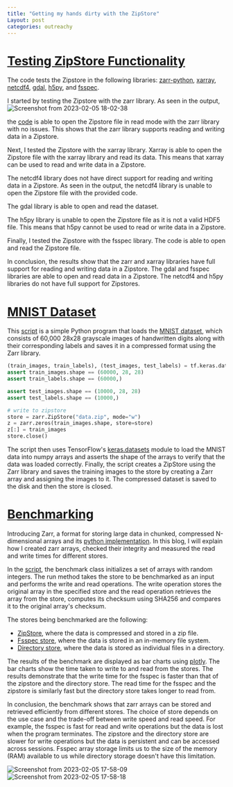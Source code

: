 ```yaml
---
title: "Getting my hands dirty with the ZipStore"
Layout: post
categories: outreachy
---
```


# [Testing ZipStore Functionality](https://github.com/caviere/testing_zipstore/blob/main/real%20%20world%20data/main.py)

The code tests the Zipstore in the following libraries: [zarr-python](https://zarr.readthedocs.io/en/stable/index.html), [xarray](https://docs.xarray.dev/en/stable/), [netcdf4](https://docs.unidata.ucar.edu/netcdf-c/current/), [gdal](https://gdal.org/), [h5py](https://docs.h5py.org/en/stable/), and [fsspec](https://filesystem-spec.readthedocs.io/en/latest/).

I started by testing the Zipstore with the zarr library. As seen in the output,  ![Screenshot from 2023-02-05 18-02-38](https://user-images.githubusercontent.com/110189834/216827264-e60c6d21-e891-4056-9b4d-11f598a2f988.png) 

the [code](https://github.com/caviere/testing_zipstore/blob/main/real%20%20world%20data/main.py) is able to open the Zipstore file in read mode with the zarr library with no issues. This shows that the zarr library supports reading and writing data in a Zipstore.

Next, I tested the Zipstore with the xarray library. Xarray is able to open the Zipstore file with the xarray library and read its data. This means that xarray can be used to read and write data in a Zipstore.

The netcdf4 library does not have direct support for reading and writing data in a Zipstore. As seen in the output, the netcdf4 library is unable to open the Zipstore file with the provided code.

The gdal library is able to open and read the dataset.

The h5py library is unable to open the Zipstore file as it is not a valid HDF5 file. This means that h5py cannot be used to read or write data in a Zipstore.

Finally, I tested the Zipstore with the fsspec library. The code is able to open and read the Zipstore file.

In conclusion, the results show that the zarr and xarray libraries have full support for reading and writing data in a Zipstore. The gdal and fsspec libraries are able to open and read data in a Zipstore. The netcdf4 and h5py libraries do not have full support for Zipstores. 

# [MNIST Dataset](https://github.com/caviere/testing_zipstore/blob/main/py/example.py)

This [script](https://github.com/caviere/testing_zipstore/blob/main/py/example.py) is a simple Python program that loads the [MNIST dataset](http://yann.lecun.com/exdb/mnist/), which consists of 60,000 28x28 grayscale images of handwritten digits along with their corresponding labels and saves it in a compressed format using the Zarr library.
```python
(train_images, train_labels), (test_images, test_labels) = tf.keras.datasets.mnist.load_data()
assert train_images.shape == (60000, 28, 28)
assert train_labels.shape == (60000,)

assert test_images.shape == (10000, 28, 28)
assert test_labels.shape == (10000,)

# write to zipstore
store = zarr.ZipStore("data.zip", mode="w")
z = zarr.zeros(train_images.shape, store=store)
z[:] = train_images
store.close()
```

The script then uses TensorFlow's [keras.datasets](https://keras.io/api/datasets/) module to load the MNIST data into numpy arrays and asserts the shape of the arrays to verify that the data was loaded correctly. Finally, the script creates a ZipStore using the Zarr library and saves the training images to the store by creating a Zarr array and assigning the images to it. The compressed dataset is saved to the disk and then the store is closed. 

# [Benchmarking](https://github.com/caviere/testing_zipstore/blob/main/benchmark/main.py)

Introducing Zarr, a format for storing large data in chunked, compressed N-dimensional arrays and its [python implementation](https://github.com/zarr-developers/zarr-python). In this blog, I will explain how I created zarr arrays, checked their integrity and measured the read and write times for different stores.

In the [script](https://github.com/caviere/testing_zipstore/blob/main/benchmark/main.py), the benchmark class initializes a set of arrays with random integers. The run method takes the store to be benchmarked as an input and performs the write and read operations. The write operation stores the original array in the specified store and the read operation retrieves the array from the store, computes its checksum using SHA256 and compares it to the original array's checksum.

The stores being benchmarked are the following:

* [ZipStore](https://zarr.readthedocs.io/en/stable/api/storage.html#zarr.storage.ZipStore), where the data is compressed and stored in a zip file.
* [Fsspec store](https://github.com/fsspec/filesystem_spec), where the data is stored in an in-memory file system.
* [Directory store](https://zarr.readthedocs.io/en/stable/api/storage.html#zarr.storage.DirectoryStore), where the data is stored as individual files in a directory.

The results of the benchmark are displayed as bar charts using [plotly](https://plotly.com/). The bar charts show the time taken to write to and read from the stores. The results demonstrate that the write time for the fsspec is faster than that of the zipstore and the directory store. The read time for the fsspec and the zipstore is similarly fast but the directory store takes longer to read from.

In conclusion, the benchmark shows that zarr arrays can be stored and retrieved efficiently from different stores. The choice of store depends on the use case and the trade-off between write speed and read speed. For example, the fsspec is fast for read and write operations but the data is lost when the program terminates. The zipstore and the directory store are slower for write operations but the data is persistent and can be accessed across sessions. Fsspec array storage limits us to the size of the memory (RAM) available to us while directory storage doesn't have this limitation.

![Screenshot from 2023-02-05 17-58-09](https://user-images.githubusercontent.com/110189834/216827078-710f7f33-19ec-4990-b6ce-4fca83c83486.png)
![Screenshot from 2023-02-05 17-58-18](https://user-images.githubusercontent.com/110189834/216827060-1d6c824b-96d4-4bb1-aace-87a87144d9bc.png)


